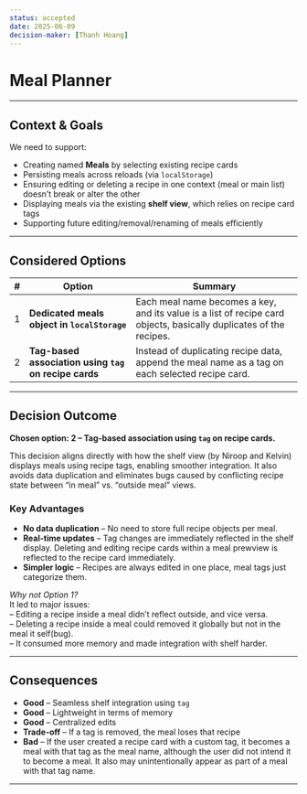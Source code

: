 ```yaml
---
status: accepted
date: 2025-06-09
decision-maker: [Thanh Hoang]
---
```


# Meal Planner

---

## Context & Goals

We need to support:

* Creating named **Meals** by selecting existing recipe cards
* Persisting meals across reloads (via `localStorage`)
* Ensuring editing or deleting a recipe in one context (meal or main list) doesn’t break or alter the other
* Displaying meals via the existing **shelf view**, which relies on recipe card tags
* Supporting future editing/removal/renaming of meals efficiently

---

## Considered Options

|   #   | Option                                                | Summary                                                                                                            |
| :---: | ----------------------------------------------------- | ------------------------------------------------------------------------------------------------------------------ |
|   1   | **Dedicated meals object in `localStorage`**          | Each meal name becomes a key, and its value is a list of recipe card objects, basically duplicates of the recipes. |
|   2   | **Tag-based association using `tag` on recipe cards** | Instead of duplicating recipe data, append the meal name as a tag on each selected recipe card.                    |

---

## Decision Outcome

**Chosen option: 2 – Tag-based association using `tag` on recipe cards.**

This decision aligns directly with how the shelf view (by Niroop and Kelvin) displays meals using recipe tags, enabling smoother integration. It also avoids data duplication and eliminates bugs caused by conflicting recipe state between “in meal” vs. “outside meal” views.

### Key Advantages

* **No data duplication** – No need to store full recipe objects per meal.
* **Real-time updates** – Tag changes are immediately reflected in the shelf display. Deleting and editing recipe cards within a meal prewview is reflected to the recipe card immediately.
* **Simpler logic** – Recipes are always edited in one place, meal tags just categorize them.

*Why not Option 1?*  
It led to major issues:  
– Editing a recipe inside a meal didn’t reflect outside, and vice versa.  
– Deleting a recipe inside a meal could removed it globally but not in the meal it self(bug).  
– It consumed more memory and made integration with shelf harder.

---

## Consequences

* **Good** – Seamless shelf integration using `tag`  
* **Good** – Lightweight in terms of memory
* **Good** – Centralized edits
* **Trade-off** – If a tag is removed, the meal loses that recipe  
* **Bad** – If the user created a recipe card with a custom tag, it becomes a meal with that tag as the meal name, although the user did not intend it to become a meal. It also may unintentionally appear as part of a meal with that tag name.

---


